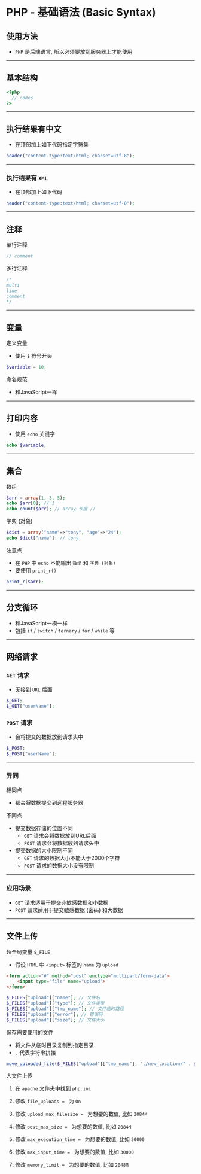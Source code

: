 # PHP - 基础语法 (Basic Syntax)



## 使用方法

- `PHP` 是后端语言, 所以必须要放到服务器上才能使用

---

## 基本结构

```php
<?php
  // codes
?>
```

---

## 执行结果有中文

- 在顶部加上如下代码指定字符集

```php
header("content-type:text/html; charset=utf-8");
```

---

### 执行结果有 `XML`

- 在顶部加上如下代码

```php
header("content-type:text/html; charset=utf-8");
```

---

## 注释



单行注释

```php
// comment
```



多行注释

```php
/*
multi
line
comment
*/
```

---

## 变量



定义变量

- 使用 `$` 符号开头

```php
$variable = 10;
```



命名规范

- 和JavaScript一样

---

## 打印内容

- 使用 `echo` 关键字

```php
echo $variable;
```

---

## 集合



数组

```php
$arr = array(1, 3, 5);
echo $arr[0]; // 1
echo count($arr); // array 长度 // 
```



字典 (对象)

```php
$dict = array("name"=>"tony", "age"=>"24");
echo $dict["name"]; // tony
```



注意点

- 在 `PHP` 中 `echo` 不能输出 `数组` 和 `字典 (对象)`
- 要使用 `print_r()`

```php
print_r($arr);
```

---

## 分支循环

- 和JavaScript一模一样
- 包括 `if` / `switch` / `ternary` / `for` / `while` 等

---

## 网络请求



### `GET` 请求

- 无接到 `URL` 后面

```php
$_GET;
$_GET["userName"];
```



### `POST` 请求

- 会将提交的数据放到请求头中

```php
$_POST;
$_POST["userName"];
```

---

### 异同

相同点

- 都会将数据提交到远程服务器

不同点

- 提交数据存储的位置不同
    - `GET` 请求会将数据放到URL后面
    - `POST` 请求会将数据放到请求头中
- 提交数据的大小限制不同
    - `GET` 请求的数据大小不能大于2000个字符
    - `POST` 请求的数据大小没有限制

---

### 应用场景

- `GET` 请求适用于提交非敏感数据和小数据
- `POST` 请求适用于提交敏感数据 (密码) 和大数据

---

## 文件上传



超全局变量 `$_FILE` 

- 假设 `HTML` 中 `<input>` 标签的 `name` 为 `upload`

```html
<form action="#" method="post" enctype="multipart/form-data">
	<input type="file" name="upload">
</form>
```

```php
$_FILES["upload"]["name"]; // 文件名
$_FILES["upload"]["type"]; // 文件类型
$_FILES["upload"]["tmp_name"]; // 文件临时路径
$_FILES["upload"]["error"]; // 错误码
$_FILES["upload"]["size"]; // 文件大小
```



保存需要使用的文件

- 将文件从临时目录复制到指定目录
- `.` 代表字符串拼接

```php
move_uploaded_file($_FILES["upload"]["tmp_name"], "./new_location/" . $_FILES["name"]);
```



大文件上传

1. 在 `apache` 文件夹中找到 `php.ini`
2. 修改 `file_uploads = ` 为 `On`
3. 修改 `upload_max_filesize = ` 为想要的数值, 比如 `2084M`

4. 修改 `post_max_size = ` 为想要的数值, 比如 `2084M`
5. 修改 `max_execution_time = ` 为想要的数值, 比如 `30000`
6. 修改 `max_input_time = ` 为想要的数值, 比如 `30000`
7. 修改 `memory_limit = ` 为想要的数值, 比如 `2048M`



